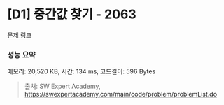 # [D1] 중간값 찾기 - 2063 

[문제 링크](https://swexpertacademy.com/main/code/problem/problemDetail.do?contestProbId=AV5QPsXKA2UDFAUq) 

### 성능 요약

메모리: 20,520 KB, 시간: 134 ms, 코드길이: 596 Bytes



> 출처: SW Expert Academy, https://swexpertacademy.com/main/code/problem/problemList.do